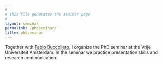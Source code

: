 ```yaml
---
#
# This file generates the seminar page.
#
layout: seminar
permalink: /phdseminar/
title: phdseminar
---
```


Together with [Fabio Buccoliero](https://research.vu.nl/en/persons/fabio-buccoliero), I organize the PhD seminar at the Vrije Universiteit Amsterdam. In the seminar we practice presentation skills and research communication.
